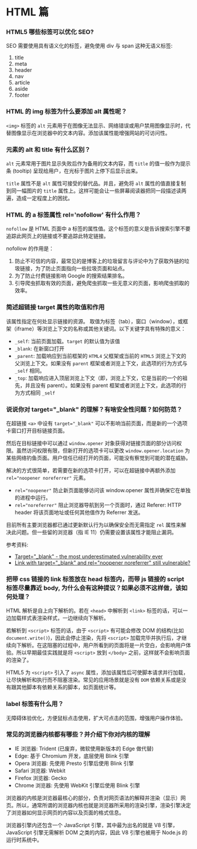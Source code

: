 # HTML 篇

### HTML5 哪些标签可以优化 SEO?

SEO 需要使用具有语义化的标签，避免使用 div 与 span 这种无语义标签:

1. title
2. meta
3. header
4. nav
5. article
6. aside
7. footer

### HTML 的 img 标签为什么要添加 alt 属性呢？

`<img>` 标签的 `alt` 元素用于在图像无法显示、网络错误或用户禁用图像显示时，代替图像显示在浏览器中的文本内容。添加该属性能增强网站的可访问性。

### 元素的 alt 和 title 有什么区别？

`alt` 元素常用于图片显示失败后作为备用的文本内容，而 `title` 的值一般作为提示条 (tooltip) 呈现给用户，在光标于图片上停下后显示出来。

`title` 属性不是 `alt` 属性可接受的替代品。并且，避免将 `alt` 属性的值直接复制到同一幅图片的 `title` 属性上。这样可能会让一些屏幕阅读器把同一段描述读两遍，造成一定程度上的困扰。

### HTML 的 a 标签属性 rel='nofollow' 有什么作用？

`nofollow` 是 HTML 页面中 a 标签的属性值。这个标签的意义是告诉搜索引擎不要追踪此网页上的链接或不要追踪此特定链接。

nofollow 的作用是：

1. 防止不可信的内容，最常见的是博客上的垃圾留言与评论中为了获取外链的垃圾链接，为了防止页面指向一些拉圾页面和站点。
1. 为了防止付费链接影响 Google 的搜索结果排名。
1. 引导爬虫抓取有效的页面，避免爬虫抓取一些无意义的页面，影响爬虫抓取的效率。

### 简述超链接 target 属性的取值和作用

该属性指定在何处显示链接的资源。 取值为标签（tab），窗口（window），或框架（iframe）等浏览上下文的名称或其他关键词。以下关键字具有特殊的意义：

- `_self`: 当前页面加载。`target` 的默认值为该值
- `_blank`: 在新窗口打开
- `_parent`: 加载响应到当前框架的 `HTML4` 父框架或当前的 `HTML5` 浏览上下文的父浏览上下文。如果没有 `parent` 框架或者浏览上下文，此选项的行为方式与 `_self` 相同。
- `_top`: 加载响应进入顶层浏览上下文（即，浏览上下文，它是当前的一个的祖先，并且没有 parent）。如果没有 parent 框架或者浏览上下文，此选项的行为方式相同 `_self`

### 说说你对 target="_blank" 的理解？有啥安全性问题？如何防范？

在超链接 `<a>` 中设有 `target="_blank"` 可以不影响当前页面，而是新的一个选项卡窗口打开目标链接页面。

然后在目标链接中可以通过 `window.opener` 对象获得对链接页面的部分访问权限。虽然访问权限有限，但新打开的选项卡可以更改 `window.opener.location` 为某些网络钓鱼页面。用户信任已经打开的页面，可能没有察觉到可能的潜在威胁。

解决的方式很简单，若需要在新的选项卡打开，可以在超链接中再额外添加 `rel="noopener noreferrer"` 元素。

- `rel="noopener"` 防止新页面能够访问该 window.opener 属性并确保它在单独的进程中运行。
- `rel="noreferrer"` 阻止浏览器导航到另一个页面时，通过 Referer: HTTP header 将该页面地址或任何其他值作为 Referrer 发送。

目前所有主要浏览器都已通过更新默认行为以确保安全而无需指定 `rel` 属性来解决此问题。但一些留的浏览器（指 IE 11）仍需要设置该属性才能阻止漏洞。

参考资料:

- [Target="_blank" - the most underestimated vulnerability ever](https://www.jitbit.com/alexblog/256-targetblank---the-most-underestimated-vulnerability-ever/)
- [Link with target="_blank" and rel="noopener noreferrer" still vulnerable?](https://stackoverflow.com/questions/50709625/link-with-target-blank-and-rel-noopener-noreferrer-still-vulnerable)

### 把带 css 链接的 link 标签放在 head 标签内，而带 js 链接的 script 标签尽量靠近 body, 为什么会有这种提议？如果必须不这样做，该如何处理？

HTML 解析是自上向下解析的。若在 `<head>` 中解析到 `<link>` 标签的话，可以一边加载样式表渲染样式，一边继续向下解析。

若解析到 `<script>` 标签的话，由于 `<script>` 有可能会修改 DOM 的结构(比如 `document.write()`)，因此会停止渲染，先将 `<script>` 加载完毕并执行后，才继续向下解析。在这阻塞的过程中，用户所看到的页面将是一片空白，会影响用户体验。所以早期最佳实践就是将 `<script>` 放到 `</body>` 之前，这样就不会影响页面的渲染了。

HTML5 为 `<script>` 引入了 `async` 属性，添加该属性后可使脚本请求并行加载，让尽快解析和执行而不阻塞渲染。常见的应用场景就是没有 `DOM` 依赖关系或是没有跟其他脚本有依赖关系的脚本，如页面统计等。

### label 标签有什么用？

无障碍体验优化，方便鼠标点击使用，扩大可点击的范围，增强用户操作体验。

### 常见的浏览器内核都有哪些？并介绍下你对内核的理解

- IE 浏览器: Trident (已废弃，微软使用新版本的 Edge 做代替)
- Edge: 基于 Chromium 开发，底层使用 Blink 引擎
- Opera 浏览器: 先使用 Presto 引擎后使用 Blink 引擎
- Safari 浏览器: Webkit
- Firefox 浏览器: Gecko
- Chrome 浏览器: 先使用 WebKit 引擎后使用 Blink 引擎

浏览器的内核是浏览器最核心的部分，负责对网页语法的解释并渲染（显示）网页。所以，通常所谓的浏览器内核也就是浏览器所采用的渲染引擎，渲染引擎决定了浏览器如何显示网页的内容以及页面的格式信息。

浏览器引擎内还包含一个 JavaScript 引擎，其中最为出名的就是 V8 引擎，JavaScript 引擎无需解析 DOM 之类的内容，因此 V8 引擎也被用于 Node.js 的运行时系统中。
